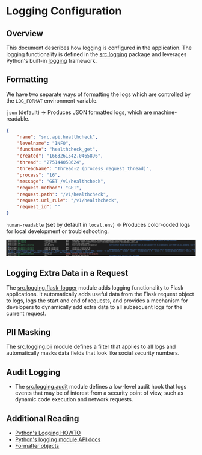 # Logging Configuration

## Overview

This document describes how logging is configured in the application. The logging functionality is defined in the [src.logging](../../../app/src/logging/) package and leverages Python's built-in [logging](https://docs.python.org/3/library/logging.html) framework.

## Formatting

We have two separate ways of formatting the logs which are controlled by the `LOG_FORMAT` environment variable.

`json` (default) -> Produces JSON formatted logs, which are machine-readable.

```json
{
    "name": "src.api.healthcheck",
    "levelname": "INFO",
    "funcName": "healthcheck_get",
    "created": "1663261542.0465896",
    "thread": "275144058624",
    "threadName": "Thread-2 (process_request_thread)",
    "process": "16",
    "message": "GET /v1/healthcheck",
    "request.method": "GET",
    "request.path": "/v1/healthcheck",
    "request.url_rule": "/v1/healthcheck",
    "request_id": ""
}
```

`human-readable` (set by default in `local.env`) -> Produces color-coded logs for local development or troubleshooting.

![Human readable logs](human-readable-logs.png)

## Logging Extra Data in a Request

The [src.logging.flask_logger](../../../app/src/logging/flask_logger.py) module adds logging functionality to Flask applications. It automatically adds useful data from the Flask request object to logs, logs the start and end of requests, and provides a mechanism for developers to dynamically add extra data to all subsequent logs for the current request.

## PII Masking

The [src.logging.pii](../../../app/src/logging/pii.py) module defines a filter that applies to all logs and automatically masks data fields that look like social security numbers.

## Audit Logging

* The [src.logging.audit](../../../app/src/logging/audit.py) module defines a low-level audit hook that logs events that may be of interest from a security point of view, such as dynamic code execution and network requests.

## Additional Reading

* [Python's Logging HOWTO](https://docs.python.org/3/howto/logging.html#logging-basic-tutorial)
* [Python's logging module API docs](https://docs.python.org/3/library/logging.html)
* [Formatter objects](https://docs.python.org/3/library/logging.html#formatter-objects)
